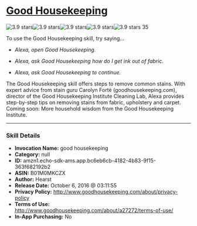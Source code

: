 # [Good Housekeeping](http://alexa.amazon.com/#skills/amzn1.echo-sdk-ams.app.bc6eb6cb-4182-4b83-9f15-363f682192b2)
![3.9 stars](../../images/ic_star_black_18dp_1x.png)![3.9 stars](../../images/ic_star_black_18dp_1x.png)![3.9 stars](../../images/ic_star_black_18dp_1x.png)![3.9 stars](../../images/ic_star_half_black_18dp_1x.png)![3.9 stars](../../images/ic_star_border_black_18dp_1x.png) 35

To use the Good Housekeeping skill, try saying...

* *Alexa, open Good Housekeeping.*

* *Alexa, ask Good Housekeeping how do I get ink out of fabric.*

* *Alexa, ask Good Housekeeping to continue.*

The Good Housekeeping skill offers steps to remove common stains. With expert advice from stain guru Carolyn Forté (goodhousekeeping.com), director of the Good Housekeeping Institute Cleaning Lab, Alexa provides step-by-step tips on removing stains from fabric, upholstery and carpet. Coming soon: More household wisdom from the Good Housekeeping Institute.

***

### Skill Details

* **Invocation Name:** good housekeeping
* **Category:** null
* **ID:** amzn1.echo-sdk-ams.app.bc6eb6cb-4182-4b83-9f15-363f682192b2
* **ASIN:** B01M0MKCZX
* **Author:** Hearst
* **Release Date:** October 6, 2016 @ 03:11:55
* **Privacy Policy:** http://www.goodhousekeeping.com/about/privacy-policy
* **Terms of Use:** http://www.goodhousekeeping.com/about/a27272/terms-of-use/
* **In-App Purchasing:** No
